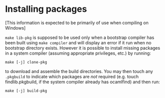 # Installing packages

[This information is expected to be primarily of use when compiling on Windows]

`make lib-pkg` is supposed to be used only when a bootstrap compiler has been built using `make compiler` and will display an error if it run when no bootstrap directory exists. However it is possible to install missing packages in a system compiler (assuming appropriate privileges, etc.) by running:

`make [-j] clone-pkg`

to download and assemble the build directories. You may then touch any `.pkgbuild` to indicate which packages are *not* required (e.g. touch findlib.pkgbuild, if the system compiler already has ocamlfind) and then run:

`make [-j] build-pkg`